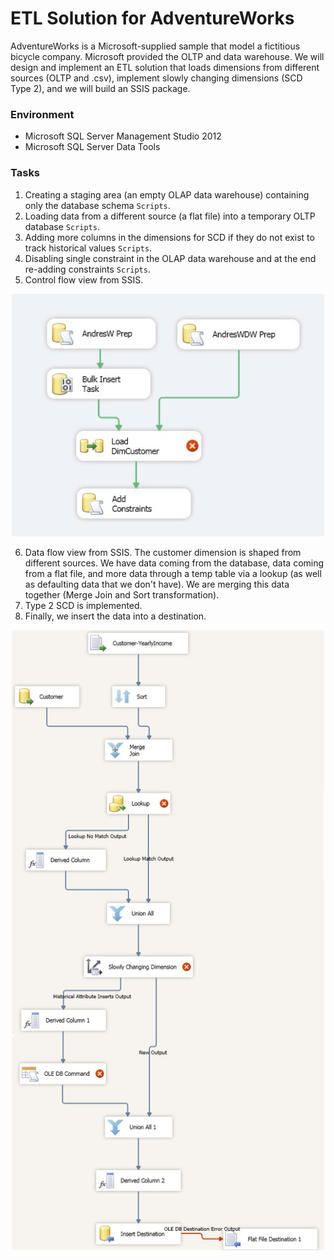# ETL Solution for AdventureWorks

AdventureWorks is a Microsoft-supplied sample that model a fictitious bicycle company. Microsoft provided the OLTP and data warehouse. We will design and implement an ETL solution that loads dimensions from different sources (OLTP and .csv), implement slowly changing dimensions (SCD Type 2), and we will build an SSIS package.

### Environment
* Microsoft SQL Server Management Studio 2012
* Microsoft SQL Server Data Tools

### Tasks
1. Creating a staging area (an empty OLAP data warehouse) containing only the database schema `Scripts`.
2. Loading data from a different source (a flat file) into a temporary OLTP database `Scripts`.
3. Adding more columns in the dimensions for SCD if they do not exist to track historical values `Scripts`.
4. Disabling single constraint in the OLAP data warehouse and at the end re-adding constraints `Scripts`.
5. Control flow view from SSIS.

<p align="center">
  <img width="500" src="Images/Fig1.jpg">
</p>

6. Data flow view from SSIS. The customer dimension is shaped from different sources. We have data coming from the database, data coming from a flat file, and more data through a temp table via a lookup (as well as defaulting data that we don't have). We are merging this data together (Merge Join and Sort transformation).
7. Type 2 SCD is implemented. 
8. Finally, we insert the data into a destination.

<p align="center">
  <img width="500" src="Images/Fig2.jpg">
</p>
